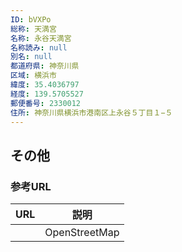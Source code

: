```yaml
---
ID: bVXPo
総称: 天満宮
名称: 永谷天満宮
名称読み: null
別名: null
都道府県: 神奈川県
区域: 横浜市
緯度: 35.4036797
経度: 139.5705527
郵便番号: 2330012
住所: 神奈川県横浜市港南区上永谷５丁目１−５
---
```


## その他

### 参考URL

| URL | 説明          |
| --- | ------------- |
|     | OpenStreetMap |
